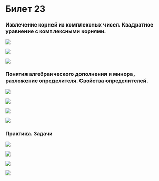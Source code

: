 # Билет 23

### Извлечение корней из комплексных чисел. Квадратное уравнение с комплексными корнями.

![](<../.gitbook/assets/image (72).png>)

![](<../.gitbook/assets/image (51).png>)

![](<../.gitbook/assets/image (52).png>)

### Понятия алгебраического дополнения и минора, разложение определителя. Свойства определителей.

![](<../.gitbook/assets/image (60).png>)

![](<../.gitbook/assets/image (96).png>)

![](<../.gitbook/assets/image (45).png>)

![](<../.gitbook/assets/image (97).png>)

### Практика. Задачи

![](<../.gitbook/assets/image (98).png>)

![](<../.gitbook/assets/image (31).png>)

![](<../.gitbook/assets/image (68).png>)

![](<../.gitbook/assets/image (83).png>)
